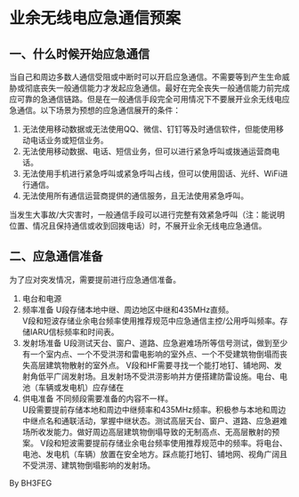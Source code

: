 # 业余无线电应急通信预案
## 一、什么时候开始应急通信
当自己和周边多数人通信受阻或中断时可以开启应急通信。不需要等到产生生命威胁或彻底丧失一般通信能力才发起应急通信。最好在完全丧失一般通信能力前完成应可靠的急通信链路。但是在一般通信手段完全可用情况下不要展开业余无线电应急通信。以下场景为预想的应急通信展开的条件：  
1. 无法使用移动数据或无法使用QQ、微信、钉钉等及时通信软件，但能使用移动电话业务或短信业务。
2. 无法使用移动数据、电话、短信业务，但可以进行紧急呼叫或拨通运营商电话。
3. 无法使用手机进行紧急呼叫或紧急呼叫占线，但可以使用固话、光纤、WiFi进行通信。
4. 无法使用所有通信运营商提供的通信服务，且无法使用紧急呼叫。

当发生大事故/大灾害时，一般通信手段可以进行完整有效紧急呼叫（注：能说明位置、情况且保持通信或收到回拨电话）时，不展开业余无线电应急通信。
  
## 二、应急通信准备
为了应对突发情况，需要提前进行应急通信准备。
1. 电台和电源
1. 频率准备
    U段存储本地中继、周边地区中继和435MHz直频。  
    V段和短波存储业余电台频率使用推荐规范中应急通信主控/公用呼叫频率。存储IARU信标频率和时间表。  
2. 发射场准备
    U段测试天台、窗户、道路、应急避难场所等信号测试，做到至少有一个室内点、一个不受洪涝和雷电影响的室外点、一个不受建筑物倒塌而丧失高层建筑物散射的室外点。
    V段和HF需要寻找一个能打地钉、铺地网、发射角低平广阔发射场。且发射场不受洪涝影响并方便搭建防雷设施。电台、电池（车辆或发电机）应存储在
4. 供电准备
不同频段需要准备的内容不一样。  
U段需要提前存储本地和周边中继频率和435MHz频率。积极参与本地和周边中继点名和通联活动，掌握中继状态。测试高层天台、窗户、道路、应急避难场所收发能力。做好周边高层建筑物倒塌导致的无制高点、无高层散射的预案。
V段和短波需要提前存储业余电台频率使用推荐规范中的频率。将电台、电池、发电机（车辆）放置在安全地方。踩点能打地钉、铺地网、视角广阔且不受洪涝、建筑物倒塌影响的发射场。
  
By BH3FEG
